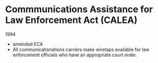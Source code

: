 # Commmunications Assistance for Law Enforcement Act (CALEA)
1994
- amended ECA
- All communicationations carriers make wiretaps available for law enforcement officials who have an appropriate court order. 
